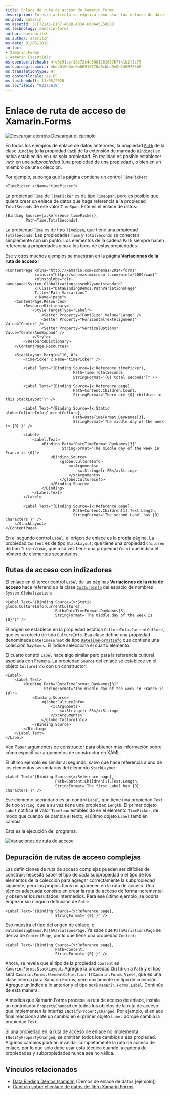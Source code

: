 ```yaml
---
title: Enlace de ruta de acceso de Xamarin.Forms
description: En este artículo se explica cómo usar los enlaces de datos de Xamarin.Forms para acceder a subpropiedades y miembros de colección con la propiedad Path de la clase Binding.
ms.prod: xamarin
ms.assetid: 3CF721A5-E157-468B-AD3A-DA0A45E58E8D
ms.technology: xamarin-forms
author: davidbritch
ms.author: dabritch
ms.date: 01/05/2018
no-loc:
- Xamarin.Forms
- Xamarin.Essentials
ms.openlocfilehash: 4fd8c91ccf18e72c4e5881261637b7f41b2f3c79
ms.sourcegitcommit: ebdc016b3ec0b06915170d0cbbd9e0e2469763b9
ms.translationtype: HT
ms.contentlocale: es-ES
ms.lasthandoff: 11/05/2020
ms.locfileid: "93373619"
---
```

# <a name="no-locxamarinforms-binding-path"></a>Enlace de ruta de acceso de Xamarin.Forms

[![Descargar ejemplo](~/media/shared/download.png) Descargar el ejemplo](/samples/xamarin/xamarin-forms-samples/databindingdemos)

En todos los ejemplos de enlace de datos anteriores, la propiedad [`Path`](xref:Xamarin.Forms.Binding.Path) de la clase `Binding` (o la propiedad [`Path`](xref:Xamarin.Forms.Xaml.BindingExtension.Path) de la extensión de marcado `Binding`) se había establecido en una sola propiedad. En realidad es posible establecer `Path` en una *subpropiedad* (una propiedad de una propiedad), o bien en un miembro de una colección.

Por ejemplo, suponga que la página contiene un control `TimePicker`:

```xaml
<TimePicker x:Name="timePicker">
```

La propiedad `Time` de `TimePicker` es de tipo `TimeSpan`, pero es posible que quiera crear un enlace de datos que haga referencia a la propiedad `TotalSeconds` de ese valor `TimeSpan`. Este es el enlace de datos:

```xaml
{Binding Source={x:Reference timePicker},
         Path=Time.TotalSeconds}
```

La propiedad `Time` es de tipo `TimeSpan`, que tiene una propiedad `TotalSeconds`. Las propiedades `Time` y `TotalSeconds` se conectan simplemente con un punto. Los elementos de la cadena `Path` siempre hacen referencia a propiedades y no a los tipos de estas propiedades.

Ese y otros muchos ejemplos se muestran en la página **Variaciones de la ruta de acceso** :

```xaml
<ContentPage xmlns="http://xamarin.com/schemas/2014/forms"
             xmlns:x="http://schemas.microsoft.com/winfx/2009/xaml"
             xmlns:globe="clr-namespace:System.Globalization;assembly=netstandard"
             x:Class="DataBindingDemos.PathVariationsPage"
             Title="Path Variations"
             x:Name="page">
    <ContentPage.Resources>
        <ResourceDictionary>
            <Style TargetType="Label">
                <Setter Property="FontSize" Value="Large" />
                <Setter Property="HorizontalTextAlignment" Value="Center" />
                <Setter Property="VerticalOptions" Value="CenterAndExpand" />
            </Style>
        </ResourceDictionary>
    </ContentPage.Resources>

    <StackLayout Margin="10, 0">
        <TimePicker x:Name="timePicker" />

        <Label Text="{Binding Source={x:Reference timePicker},
                              Path=Time.TotalSeconds,
                              StringFormat='{0} total seconds'}" />

        <Label Text="{Binding Source={x:Reference page},
                              Path=Content.Children.Count,
                              StringFormat='There are {0} children in this StackLayout'}" />

        <Label Text="{Binding Source={x:Static globe:CultureInfo.CurrentCulture},
                              Path=DateTimeFormat.DayNames[3],
                              StringFormat='The middle day of the week is {0}'}" />

        <Label>
            <Label.Text>
                <Binding Path="DateTimeFormat.DayNames[3]"
                         StringFormat="The middle day of the week in France is {0}">
                    <Binding.Source>
                        <globe:CultureInfo>
                            <x:Arguments>
                                <x:String>fr-FR</x:String>
                            </x:Arguments>
                        </globe:CultureInfo>
                    </Binding.Source>
                </Binding>
            </Label.Text>
        </Label>

        <Label Text="{Binding Source={x:Reference page},
                              Path=Content.Children[1].Text.Length,
                              StringFormat='The second Label has {0} characters'}" />
    </StackLayout>
</ContentPage>
```

En el segundo control `Label`, el origen de enlace es la propia página. La propiedad `Content` es de tipo `StackLayout`, que tiene una propiedad `Children` de tipo `IList<View>`, que a su vez tiene una propiedad `Count` que indica el número de elementos secundarios.

## <a name="paths-with-indexers"></a>Rutas de acceso con indizadores

El enlace en el tercer control `Label` de las páginas **Variaciones de la ruta de acceso** hace referencia a la clase [`CultureInfo`](xref:System.Globalization.CultureInfo) del espacio de nombres `System.Globalization`:

```xaml
<Label Text="{Binding Source={x:Static globe:CultureInfo.CurrentCulture},
                      Path=DateTimeFormat.DayNames[3],
                      StringFormat='The middle day of the week is {0}'}" />
```

El origen se establece en la propiedad estática `CultureInfo.CurrentCulture`, que es un objeto de tipo `CultureInfo`. Esa clase define una propiedad denominada `DateTimeFormat` de tipo [`DateTimeFormatInfo`](xref:System.Globalization.DateTimeFormatInfo) que contiene una colección `DayNames`. El índice selecciona el cuarto elemento.

El cuarto control `Label` hace algo similar pero para la referencia cultural asociada con Francia. La propiedad `Source` del enlace se establece en el objeto `CultureInfo` con un constructor:

```xaml
<Label>
    <Label.Text>
        <Binding Path="DateTimeFormat.DayNames[3]"
                 StringFormat="The middle day of the week in France is {0}">
            <Binding.Source>
                <globe:CultureInfo>
                    <x:Arguments>
                        <x:String>fr-FR</x:String>
                    </x:Arguments>
                </globe:CultureInfo>
            </Binding.Source>
        </Binding>
    </Label.Text>
</Label>
```

Vea [Pasar argumentos de constructor](~/xamarin-forms/xaml/passing-arguments.md#passing-constructor-arguments) para obtener más información sobre cómo especificar argumentos de constructor en XAML.

El último ejemplo es similar al segundo, salvo que hace referencia a uno de los elementos secundarios del elemento `StackLayout`:

```xaml
<Label Text="{Binding Source={x:Reference page},
                      Path=Content.Children[1].Text.Length,
                      StringFormat='The first Label has {0} characters'}" />
```

Ese elemento secundario es un control `Label`, que tiene una propiedad `Text` de tipo `String`, que a su vez tiene una propiedad `Length`. El primer objeto `Label` notifica el valor `TimeSpan` establecido en el elemento `TimePicker`, de modo que cuando se cambia el texto, el último objeto `Label` también cambia.

Esta es la ejecución del programa:

[![Variaciones de ruta de acceso](binding-path-images/pathvariations-small.png "Variaciones de ruta de acceso")](binding-path-images/pathvariations-large.png#lightbox "Variaciones de ruta de acceso")

## <a name="debugging-complex-paths"></a>Depuración de rutas de acceso complejas

Las definiciones de ruta de acceso complejas pueden ser difíciles de construir: necesita saber el tipo de cada subpropiedad o el tipo de los elementos de la colección para agregar correctamente la subpropiedad siguiente, pero los propios tipos no aparecen en la ruta de acceso. Una técnica adecuada consiste en crear la ruta de acceso de forma incremental y observar los resultados intermedios. Para ese último ejemplo, se podría empezar sin ninguna definición de `Path`:

```xaml
<Label Text="{Binding Source={x:Reference page},
                      StringFormat='{0}'}" />
```

Eso muestra el tipo del origen de enlace, o `DataBindingDemos.PathVariationsPage`. Ya sabe que `PathVariationsPage` se deriva de `ContentPage`, por lo que tiene una propiedad `Content`:

```xaml
<Label Text="{Binding Source={x:Reference page},
                      Path=Content,
                      StringFormat='{0}'}" />
```

Ahora, se revela que el tipo de la propiedad `Content` es `Xamarin.Forms.StackLayout`. Agregue la propiedad `Children` a `Path` y el tipo será `Xamarin.Forms.ElementCollection'1[Xamarin.Forms.View]`, que es una clase interna para Xamarin.Forms, pero obviamente un tipo de colección. Agregue un índice a lo anterior y el tipo será `Xamarin.Forms.Label`. Continúe de esta manera.

A medida que Xamarin.Forms procesa la ruta de acceso de enlace, instala un controlador `PropertyChanged` en todos los objetos de la ruta de acceso que implementen la interfaz `INotifyPropertyChanged`. Por ejemplo, el enlace final reacciona ante un cambio en el primer objeto `Label` porque cambia la propiedad `Text`.

Si una propiedad en la ruta de acceso de enlace no implementa `INotifyPropertyChanged`, se omitirán todos los cambios a esa propiedad. Algunos cambios podrían invalidar completamente la ruta de acceso de enlace, por lo que solo debe usar esta técnica cuando la cadena de propiedades y subpropiedades nunca sea no válida.

## <a name="related-links"></a>Vínculos relacionados

- [Data Binding Demos (sample)](/samples/xamarin/xamarin-forms-samples/databindingdemos) (Demos de enlace de datos [ejemplo])
- [Capítulo sobre el enlace de datos del libro Xamarin.Forms](~/xamarin-forms/creating-mobile-apps-xamarin-forms/summaries/chapter16.md)